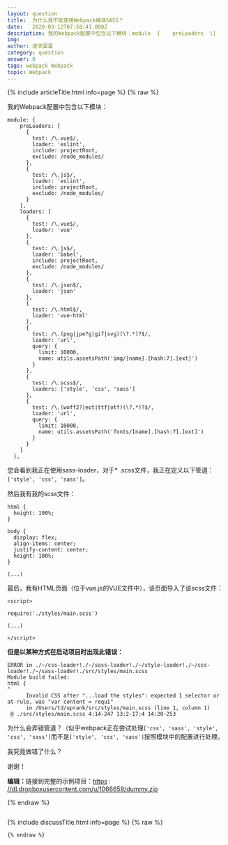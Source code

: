 ```yaml
---
layout: question
title:  为什么我不能使用Webpack编译SASS？
date:   2020-03-12T07:58:41.000Z
description: 我的Webpack配置中包含以下模块：module  {    preLoaders  \[      {        test  /\.vue...
img: 
author: 逆天蛋蛋
category: question
answer: 0
tags: webpack Webpack
topic: Webpack
---
```

<div class="article-root">
  <div class="article">
    {% include articleTitle.html info=page %}
    {% raw %}
    <div class="article-content"><p><font style="vertical-align: inherit;"><font style="vertical-align: inherit;">我的Webpack配置中包含以下模块：</font></font></p>

<pre><code>module: {<font></font>
    preLoaders: [<font></font>
      {<font></font>
        test: /\.vue$/,<font></font>
        loader: 'eslint',<font></font>
        include: projectRoot,<font></font>
        exclude: /node_modules/<font></font>
      },<font></font>
      {<font></font>
        test: /\.js$/,<font></font>
        loader: 'eslint',<font></font>
        include: projectRoot,<font></font>
        exclude: /node_modules/<font></font>
      }<font></font>
    ],<font></font>
    loaders: [<font></font>
      {<font></font>
        test: /\.vue$/,<font></font>
        loader: 'vue'<font></font>
      },<font></font>
      {<font></font>
        test: /\.js$/,<font></font>
        loader: 'babel',<font></font>
        include: projectRoot,<font></font>
        exclude: /node_modules/<font></font>
      },<font></font>
      {<font></font>
        test: /\.json$/,<font></font>
        loader: 'json'<font></font>
      },<font></font>
      {<font></font>
        test: /\.html$/,<font></font>
        loader: 'vue-html'<font></font>
      },<font></font>
      {<font></font>
        test: /\.(png|jpe?g|gif|svg)(\?.*)?$/,<font></font>
        loader: 'url',<font></font>
        query: {<font></font>
          limit: 10000,<font></font>
          name: utils.assetsPath('img/[name].[hash:7].[ext]')<font></font>
        }<font></font>
      },<font></font>
      {<font></font>
        test: /\.scss$/,<font></font>
        loaders: ['style', 'css', 'sass']<font></font>
      },<font></font>
      {<font></font>
        test: /\.(woff2?|eot|ttf|otf)(\?.*)?$/,<font></font>
        loader: 'url',<font></font>
        query: {<font></font>
          limit: 10000,<font></font>
          name: utils.assetsPath('fonts/[name].[hash:7].[ext]')<font></font>
        }<font></font>
      }<font></font>
    ]<font></font>
  },<font></font>
</code></pre>

<p><font style="vertical-align: inherit;"><font style="vertical-align: inherit;">您会看到我正在使用sass-loader，对于* .scss文件，我正在定义以下管道：</font></font><code>['style', 'css', 'sass']</code><font style="vertical-align: inherit;"><font style="vertical-align: inherit;">。</font></font></p>

<p><font style="vertical-align: inherit;"><font style="vertical-align: inherit;">然后我有我的scss文件：</font></font></p>

<pre><code>html {<font></font>
  height: 100%;<font></font>
}<font></font>
<font></font>
body {<font></font>
  display: flex;<font></font>
  align-items: center;<font></font>
  justify-content: center;<font></font>
  height: 100%;<font></font>
}<font></font>
<font></font>
(...)<font></font>
</code></pre>

<p><font style="vertical-align: inherit;"><font style="vertical-align: inherit;">最后，我有HTML页面（位于vue.js的VUE文件中），该页面导入了该scss文件：</font></font></p>

<pre><code>&lt;script&gt;<font></font>
<font></font>
require('./styles/main.scss')<font></font>
<font></font>
(...)<font></font>
<font></font>
&lt;/script&gt;<font></font>
</code></pre>

<p><strong><font style="vertical-align: inherit;"><font style="vertical-align: inherit;">但是以某种方式在启动项目时出现此错误：</font></font></strong></p>

<pre><code>ERROR in ./~/css-loader!./~/sass-loader!./~/style-loader!./~/css-loader!./~/sass-loader!./src/styles/main.scss<font></font>
Module build failed:<font></font>
html {<font></font>
^<font></font>
      Invalid CSS after "...load the styles": expected 1 selector or at-rule, was "var content = requi"<font></font>
      in /Users/td/uprank/src/styles/main.scss (line 1, column 1)<font></font>
 @ ./src/styles/main.scss 4:14-247 13:2-17:4 14:20-253<font></font>
</code></pre>

<p><font style="vertical-align: inherit;"><font style="vertical-align: inherit;">为什么会弄错管道？</font><font style="vertical-align: inherit;">（似乎webpack正在尝试处理</font></font><code>['css', 'sass', 'style', 'css', 'sass']</code><font style="vertical-align: inherit;"><font style="vertical-align: inherit;">而不是</font></font><code>['style', 'css', 'sass']</code><font style="vertical-align: inherit;"><font style="vertical-align: inherit;">按照模块中的配置进行处理。</font></font></p>

<p><font style="vertical-align: inherit;"><font style="vertical-align: inherit;">我究竟做错了什么？</font></font></p>

<p><font style="vertical-align: inherit;"><font style="vertical-align: inherit;">谢谢！</font></font></p>

<p><strong><font style="vertical-align: inherit;"><font style="vertical-align: inherit;">编辑：</font></font></strong><font style="vertical-align: inherit;"><font style="vertical-align: inherit;">链接到完整的示例项目：</font><a href="https://dl.dropboxusercontent.com/u/1066659/dummy.zip"><font style="vertical-align: inherit;">https</font></a><font style="vertical-align: inherit;"> : </font></font><a href="https://dl.dropboxusercontent.com/u/1066659/dummy.zip"><font style="vertical-align: inherit;"><font style="vertical-align: inherit;">//dl.dropboxusercontent.com/u/1066659/dummy.zip</font></font></a></p></div>
    {% endraw %}
  </div>
  <p style="height: 0;width:0;overflow: hidden;"> 第1105篇《为什么我不能使用Webpack编译SASS？》来自Winter(https://github.com/aiyld/aiyld.github.io)的站点</p>
  <div class="discuss-wrapper">
    {% include discussTitle.html info=page %}
    {% raw %}
    
    {% endraw %}
  </div>
<div>
